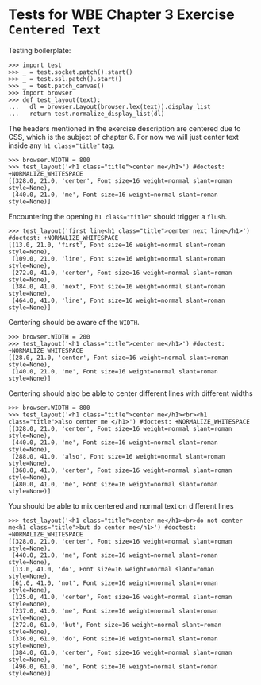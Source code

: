 Tests for WBE Chapter 3 Exercise `Centered Text`
==============================================

Testing boilerplate:

    >>> import test
    >>> _ = test.socket.patch().start()
    >>> _ = test.ssl.patch().start()
    >>> _ = test.patch_canvas()
    >>> import browser
    >>> def test_layout(text):
    ...   dl = browser.Layout(browser.lex(text)).display_list
    ...   return test.normalize_display_list(dl)

The headers mentioned in the exercise description are centered due to CSS, 
  which is the subject of chapter 6.
For now we will just center text inside any `h1 class="title"` tag.

    >>> browser.WIDTH = 800
    >>> test_layout('<h1 class="title">center me</h1>') #doctest: +NORMALIZE_WHITESPACE
    [(328.0, 21.0, 'center', Font size=16 weight=normal slant=roman style=None), 
     (440.0, 21.0, 'me', Font size=16 weight=normal slant=roman style=None)]

Encountering the opening `h1 class="title"`  should trigger a `flush`.

    >>> test_layout('first line<h1 class="title">center next line</h1>') #doctest: +NORMALIZE_WHITESPACE
    [(13.0, 21.0, 'first', Font size=16 weight=normal slant=roman style=None), 
     (109.0, 21.0, 'line', Font size=16 weight=normal slant=roman style=None), 
     (272.0, 41.0, 'center', Font size=16 weight=normal slant=roman style=None),
     (384.0, 41.0, 'next', Font size=16 weight=normal slant=roman style=None),
     (464.0, 41.0, 'line', Font size=16 weight=normal slant=roman style=None)]

Centering should be aware of the `WIDTH`.

    >>> browser.WIDTH = 200
    >>> test_layout('<h1 class="title">center me</h1>') #doctest: +NORMALIZE_WHITESPACE
    [(28.0, 21.0, 'center', Font size=16 weight=normal slant=roman style=None), 
     (140.0, 21.0, 'me', Font size=16 weight=normal slant=roman style=None)]

Centering should also be able to center different lines with different widths

    >>> browser.WIDTH = 800
    >>> test_layout('<h1 class="title">center me</h1><br><h1 class="title">also center me </h1>') #doctest: +NORMALIZE_WHITESPACE   
    [(328.0, 21.0, 'center', Font size=16 weight=normal slant=roman style=None), 
     (440.0, 21.0, 'me', Font size=16 weight=normal slant=roman style=None), 
     (288.0, 41.0, 'also', Font size=16 weight=normal slant=roman style=None), 
     (368.0, 41.0, 'center', Font size=16 weight=normal slant=roman style=None), 
     (480.0, 41.0, 'me', Font size=16 weight=normal slant=roman style=None)]

You should be able to mix centered and normal text on different lines

    >>> test_layout('<h1 class="title">center me</h1><br>do not center me<h1 class="title">but do center me</h1>') #doctest: +NORMALIZE_WHITESPACE   
    [(328.0, 21.0, 'center', Font size=16 weight=normal slant=roman style=None), 
     (440.0, 21.0, 'me', Font size=16 weight=normal slant=roman style=None), 
     (13.0, 41.0, 'do', Font size=16 weight=normal slant=roman style=None), 
     (61.0, 41.0, 'not', Font size=16 weight=normal slant=roman style=None),
     (125.0, 41.0, 'center', Font size=16 weight=normal slant=roman style=None),
     (237.0, 41.0, 'me', Font size=16 weight=normal slant=roman style=None), 
     (272.0, 61.0, 'but', Font size=16 weight=normal slant=roman style=None), 
     (336.0, 61.0, 'do', Font size=16 weight=normal slant=roman style=None), 
     (384.0, 61.0, 'center', Font size=16 weight=normal slant=roman style=None),
     (496.0, 61.0, 'me', Font size=16 weight=normal slant=roman style=None)]
